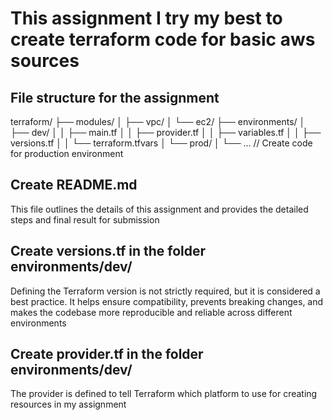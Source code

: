 # This assignment I try my best to create terraform code for basic aws sources

## File structure for the assignment

terraform/
├── modules/
│ ├── vpc/
│ └── ec2/
├── environments/
│ ├── dev/
│ │ ├── main.tf
│ │ ├── provider.tf
│ │ ├── variables.tf
│ │ ├── versions.tf
│ │ └── terraform.tfvars
│ └── prod/
│ └── ... // Create code for production environment

## Create README.md

This file outlines the details of this assignment and provides the detailed steps and final result for submission

## Create versions.tf in the folder environments/dev/

Defining the Terraform version is not strictly required, but it is considered a best practice. It helps ensure compatibility, prevents breaking changes, and makes the codebase more reproducible and reliable across different environments

## Create provider.tf in the folder environments/dev/

The provider is defined to tell Terraform which platform to use for creating resources in my assignment
